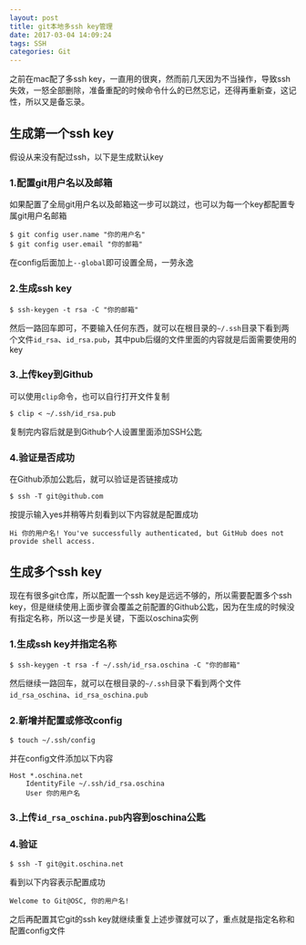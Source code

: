 ```yaml
---
layout: post
title: git本地多ssh key管理
date: 2017-03-04 14:09:24
tags: SSH
categories: Git
---
```


之前在mac配了多ssh key，一直用的很爽，然而前几天因为不当操作，导致ssh失效，一怒全部删除，准备重配的时候命令什么的已然忘记，还得再重新查，这记性，所以又是备忘录。

<!-- More -->

## 生成第一个ssh key
假设从来没有配过ssh，以下是生成默认key

### 1.配置git用户名以及邮箱
如果配置了全局git用户名以及邮箱这一步可以跳过，也可以为每一个key都配置专属git用户名邮箱
```
$ git config user.name "你的用户名"
$ git config user.email "你的邮箱"
```
在config后面加上`--global`即可设置全局，一劳永逸

### 2.生成ssh key
```
$ ssh-keygen -t rsa -C "你的邮箱"
```
然后一路回车即可，不要输入任何东西，就可以在根目录的`~/.ssh`目录下看到两个文件`id_rsa`、`id_rsa.pub`，其中pub后缀的文件里面的内容就是后面需要使用的key

### 3.上传key到Github
可以使用`clip`命令，也可以自行打开文件复制
```
$ clip < ~/.ssh/id_rsa.pub
```
复制完内容后就是到Github个人设置里面添加SSH公匙

### 4.验证是否成功
在Github添加公匙后，就可以验证是否链接成功
```
$ ssh -T git@github.com
```
按提示输入yes并稍等片刻看到以下内容就是配置成功
```
Hi 你的用户名! You've successfully authenticated, but GitHub does not provide shell access.
```

## 生成多个ssh key
现在有很多git仓库，所以配置一个ssh key是远远不够的，所以需要配置多个ssh key，但是继续使用上面步骤会覆盖之前配置的Github公匙，因为在生成的时候没有指定名称，所以这一步是关键，下面以oschina实例

### 1.生成ssh key并指定名称
```
$ ssh-keygen -t rsa -f ~/.ssh/id_rsa.oschina -C "你的邮箱"
```
然后继续一路回车，就可以在根目录的`~/.ssh`目录下看到两个文件`id_rsa_oschina`、`id_rsa_oschina.pub`

### 2.新增并配置或修改config
```
$ touch ~/.ssh/config
```
并在config文件添加以下内容
```
Host *.oschina.net
    IdentityFile ~/.ssh/id_rsa.oschina
    User 你的用户名
```

### 3.上传`id_rsa_oschina.pub`内容到oschina公匙

### 4.验证
```
$ ssh -T git@git.oschina.net
```
看到以下内容表示配置成功
```
Welcome to Git@OSC, 你的用户名!
```

之后再配置其它git的ssh key就继续重复上述步骤就可以了，重点就是指定名称和配置config文件
